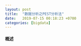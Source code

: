 ```yaml
---
layout: post
title:  "数据分析之PEST分析法"
date:   2019-07-15 00:18:23 +0700
categories: [bigdata]
---
```


#### 概述
